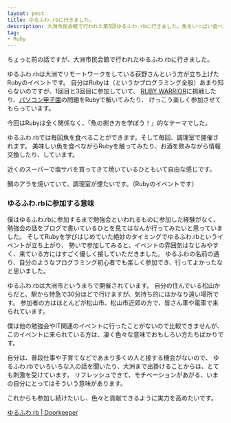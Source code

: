 ```yaml
---
layout: post
title: ゆるふわ.rbに行きました。
description: 大洲市民会館で行われた第5回ゆるふわ.rbに行きました。魚をいっぱい食べた。
tag:
- Ruby
---
```


ちょっと前の話ですが、大洲市民会館で行われたゆるふわ.rbに行きました。

ゆるふわ.rbは大洲でリモートワークをしている荻野さんという方が立ち上げたRubyのイベントです。
自分はRubyは（というかプログラミング全般）あまり知らないのですが、1回目と3回目に参加していて、
[RUBY WARRIOR][ruby-warrior]に挑戦したり、[パソコン甲子園][pc-ko]の問題をRubyで解いてみたり、
けっこう楽しく参加させてもらっています。

今回はRubyは全く関係なく、「魚の捌き方を学ぼう！」的なテーマでした。

<amp-img src="/img/uploads/2014/08/horse-mackerel.jpg" alt="アジ" width="1200" height="900" layout="responsive"></amp-img>

ゆるふわ.rbでは毎回魚を食べることができます。そして毎回、調理室で開催されます。
美味しい魚を食べながらRubyを触ってみたり、お酒を飲みながら情報交換したり、しています。

<amp-img src="/img/uploads/2014/08/salted-mackerel.jpg" alt="サバ" width="1200" height="900" layout="responsive"></amp-img>

近くのスーパーで塩サバを買ってきて焼いているひともいて自由な感じです。

<amp-img src="/img/uploads/2014/08/cooking-room.jpg" alt="調理室" width="1200" height="900" layout="responsive"></amp-img>

鯛のアラを焼いていて、調理室が煙たいです。（Rubyのイベントです）

### ゆるふわ.rbに参加する意味

僕はゆるふわ.rbに参加するまで勉強会といわれるものに参加した経験がなく、
勉強会の話をブログで書いているひとを見てはなんか行ってみたいと思っていました。
そしてRubyを学びはじめていた絶妙のタイミングでゆるふわ.rbというイベントが立ち上がり、
勢いで参加してみると、イベントの雰囲気はなじみやすく、来ている方にはすごく優しく接していただきました。
ゆるふわの名前の通り、自分のようなプログラミング初心者でも楽しく参加でき、行ってよかったなと思いました。

ゆるふわ.rbは大洲市というまちで開催されています。
自分の住んでいる松山からだと、駅から特急で30分ほどで行けますが、気持ち的にはかなり遠い場所です。
参加者の方はほとんどが松山市、松山市近郊の方で、皆さん車や電車で来られています。

僕は他の勉強会やIT関連のイベントに行ったことがないので比較できませんが、
このイベントに来られている方は、凄く色々な意味でおもしろい方たちばかりです。

自分は、普段仕事や子育てなどであまり多くの人と接する機会がないので、
ゆるふわ.rbでいろいろな人の話を聞いたり、大洲まで出掛けることからは、とても刺激を受けています。
リフレッシュできて、モチベーションがあがる、いまの自分にとってはそういう意味があります。

<amp-img src="/img/uploads/2014/08/anpanman-train.jpg" alt="アンパンマン列車" width="1200" height="900" layout="responsive"></amp-img>

これからも参加し続けたいし、色々と貢献できるように実力を高めたいです。

[ゆるふわ.rb \| Doorkeeper][yuru-url]

[ruby-warrior]: https://www.bloc.io/ruby-warrior/#/
[pc-ko]: http://web-ext.u-aizu.ac.jp/pc-concours/
[aji]: /img/uploads/2014/08/horse-mackerel.jpg
[saba]: /img/uploads/2014/08/salted-mackerel.jpg
[cook-room]: /img/uploads/2014/08/cooking-room.jpg
[anpanman]: /img/uploads/2014/08/anpanman-train.jpg
[yuru-url]: http://yurufuwa.doorkeeper.jp/
